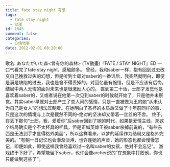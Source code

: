 ```yaml
---
title: fate stay night 有感
tags:
  - fate stay night
  - 动漫
id: 1845
comment: false
categories:
  - 心情琐事
date: 2012-02-01 08:20:00
---
```


歌名: あなたがいた森<曾有你的森林>
(TV動畫)『FATE / STAY NIGHT』ED
一口气看完了fate stay night，感触颇多。
曾经，我和saber一样，抱有回到过去改变自己挽救过失的幻想，但是听到士郎对saber的一番话后，我突然就明白，即便是满是缺陷的过去，我也是舍不得丢掉的，对回忆虽有惋惜，但是不应该有后悔。结局中两人无悔的面对未来也是很激励人心的。
直到第二十话，士郎才发觉他是喜欢着saber的，又或者说在他第一次见到saber的时候就开始了，只是他并未察觉。其实saber早就对士郎产生了恋人间的感情，只是一直被做为王的她“从未认为自己是女人”的想法压制着。在她明白了圣杯的本质后又做了十年前同样的事，只是这次的情境与上次是截然不同的–绝对的坚决却又带着一丝丝的不舍。
终于，在丢下那句“士郎，我，爱着你”后saber回到了她的时代，如果是爱情主线，那这个结局确实是个不太杯具的杯具，但是正如英雄王被saber杀掉前说的，“有些东西是无法到手才显得格外美丽”，所以这样看来，以梦的延续作为结局又是格外完美的。“有朝一日记忆也会渐渐淡溥，也许连她的声音，她的形态也都会慢慢忘记，即便如此，即使这样我曾经喜欢过一名叫saber的女孩，绝对不会忘记”。
游戏终于下好了，希望能留下saber，也许会像archer说的“在想象中打败他，你也只能做到这些了”。